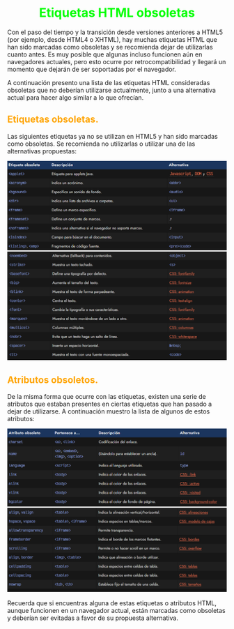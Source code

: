 # <span style="color:lime"><center>Etiquetas HTML obsoletas</center></span>

Con el paso del tiempo y la transición desde versiones anteriores a HTML5 (por ejemplo, desde HTML4 o XHTML), hay muchas etiquetas HTML que han sido marcadas como obsoletas y se recomienda dejar de utilizarlas cuanto antes. Es muy posible que algunas incluso funcionen aún en navegadores actuales, pero esto ocurre por retrocompatibilidad y llegará un momento que dejarán de ser soportadas por el navegador.

A continuación presento una lista de las etiquetas HTML consideradas obsoletas que no deberían utilizarse actualmente, junto a una alternativa actual para hacer algo similar a lo que ofrecían.

## <span style="color:orange">Etiquetas obsoletas.</span>
Las siguientes etiquetas ya no se utilizan en HTML5 y han sido marcadas como obsoletas. Se recomienda no utilizarlas o utilizar una de las alternativas propuestas:

![alt text](./imagenes-etiquetas-html-obsoletas/image.png)
![alt text](./imagenes-etiquetas-html-obsoletas/image-1.png)

## <span style="color:orange">Atributos obsoletos.</span>
De la misma forma que ocurre con las etiquetas, existen una serie de atributos que estaban presentes en ciertas etiquetas que han pasado a dejar de utilizarse. A continuación muestro la lista de algunos de estos atributos:

![alt text](./imagenes-etiquetas-html-obsoletas/image-2.png)
![alt text](./imagenes-etiquetas-html-obsoletas/image-3.png)

Recuerda que si encuentras alguna de estas etiquetas o atributos HTML, aunque funcionen en un navegador actual, están marcadas como obsoletas y deberían ser evitadas a favor de su propuesta alternativa.
